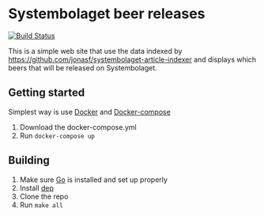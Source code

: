 # Systembolaget beer releases

[![Build Status](https://travis-ci.org/jonasf/systembolaget-beer-releases.svg?branch=master)](https://github.com/jonasf/systembolaget-beer-releases)

This is a simple web site that use the data indexed by https://github.com/jonasf/systembolaget-article-indexer and displays which beers that will be released on Systembolaget.

## Getting started

Simplest way is use [Docker](https://www.docker.com/) and [Docker-compose](https://github.com/docker/compose)

1. Download the docker-compose.yml
2. Run `docker-compose up`

## Building

1. Make sure [Go](https://golang.org/) is installed and set up properly
2. Install [dep](https://github.com/golang/dep)
3. Clone the repo
4. Run `make all`
